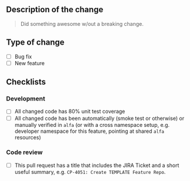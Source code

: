 ## Description of the change

> Did something awesome w/out a breaking change.

## Type of change
- [ ] Bug fix
- [ ] New feature

## Checklists

### Development
- [ ] All changed code has 80% unit test coverage
- [ ] All changed code has been automatically (smoke test or otherwise) or manually verified in `alfa` (or with a cross namespace setup, e.g. developer namespace for this feature, pointing at shared `alfa` resources)

### Code review 
- [ ]  This pull request has a title that includes the JIRA Ticket and a short useful summary, e.g. `CP-4051: Create TEMPLATE Feature Repo`.
